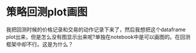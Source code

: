 # 策略回测plot画图

我把回测时候的价格记录和交易的动作记录下来了，然后我想把这个dataframe plot出来，但是怎么没有图显示出来呢?单独在notebook中是可以画图的。在回测框架中却不行。这是为什么？